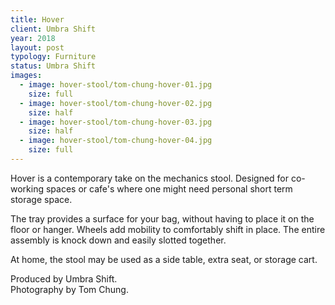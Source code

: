 ```yaml
---
title: Hover
client: Umbra Shift
year: 2018
layout: post
typology: Furniture
status: Umbra Shift
images:
  - image: hover-stool/tom-chung-hover-01.jpg
    size: full
  - image: hover-stool/tom-chung-hover-02.jpg
    size: half    
  - image: hover-stool/tom-chung-hover-03.jpg
    size: half
  - image: hover-stool/tom-chung-hover-04.jpg
    size: full                          
---
```


Hover is a contemporary take on the mechanics stool. Designed for co-working spaces or cafe's where one might need personal short term storage space. 

The tray provides a surface for your bag, without having to place it on the floor or hanger. Wheels add mobility to comfortably shift in place. The entire assembly is knock down and easily slotted together.

At home, the stool may be used as a side table, extra seat, or storage cart.

Produced by Umbra Shift.<br>
Photography by Tom Chung.
